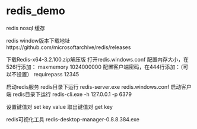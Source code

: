 # redis_demo

redis nosql 缓存

redis window版本下载地址https://github.com/microsoftarchive/redis/releases 

下载Redis-x64-3.2.100.zip解压版
打开redis.windows.conf
配置内存大小，在526行添加：
maxmemory 1024000000
配置客户端密码，在444行添加：（可以不设置）
requirepass 12345

启动redis服务
redis目录下运行 redis-server.exe redis.windows.conf
启动客户端
redis目录下运行 redis-cli.exe -h 127.0.0.1 -p 6379

设置键值对 set key value
取出键值对 get key

redis可视化工具 redis-desktop-manager-0.8.8.384.exe


